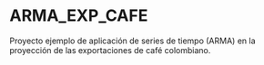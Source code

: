 # ARMA_EXP_CAFE
Proyecto ejemplo de aplicación de series de tiempo (ARMA) en la proyección de las exportaciones de café colombiano. 
